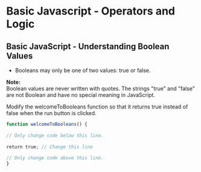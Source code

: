 # Basic Javascript - Operators and Logic

## Basic JavaScript - Understanding Boolean Values

- Booleans may only be one of two values: true or false. 

**Note:**  
Boolean values are never written with quotes. The strings "true" and "false" are not Boolean and have no special meaning in JavaScript.

Modify the welcomeToBooleans function so that it returns true instead of false when the run button is clicked.

```js
function welcomeToBooleans() {
 
// Only change code below this line.
 
return true; // Change this line
 
// Only change code above this line.
}

```